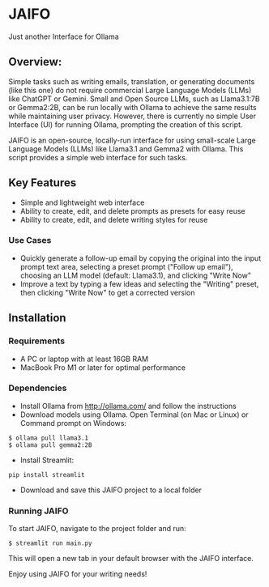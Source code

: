 # JAIFO
Just another Interface for Ollama

## Overview:
Simple tasks such as writing emails, translation, or generating documents (like this one) do not require commercial Large Language Models (LLMs) like ChatGPT or Gemini. Small and Open Source LLMs, such as Llama3.1:7B or Gemma2:2B, can be run locally with Ollama to achieve the same results while maintaining user privacy. However, there is currently no simple User Interface (UI) for running Ollama, prompting the creation of this script.

JAIFO is an open-source, locally-run interface for using small-scale Large Language Models (LLMs) like Llama3.1 and Gemma2 with Ollama. This script provides a simple web interface for such tasks.

## Key Features
- Simple and lightweight web interface
- Ability to create, edit, and delete prompts as presets for easy reuse
- Ability to create, edit, and delete writing styles for reuse
### Use Cases
- Quickly generate a follow-up email by copying the original into the input prompt text area, selecting a preset prompt ("Follow up email"), choosing an LLM model (default: Llama3.1), and clicking "Write Now"
- Improve a text by typing a few ideas and selecting the "Writing" preset, then clicking "Write Now" to get a corrected version

## Installation
### Requirements
- A PC or laptop with at least 16GB RAM
- MacBook Pro M1 or later for optimal performance
### Dependencies
- Install Ollama from http://ollama.com/ and follow the instructions
- Download models using Ollama. Open Terminal (on Mac or Linux) or Command prompt on Windows:
```
$ ollama pull llama3.1
$ ollama pull gemma2:2B
```
- Install Streamlit: 
```
pip install streamlit
```
- Download and save this JAIFO project to a local folder
### Running JAIFO
To start JAIFO, navigate to the project folder and run:
```
$ streamlit run main.py
```
This will open a new tab in your default browser with the JAIFO interface.

Enjoy using JAIFO for your writing needs!


























